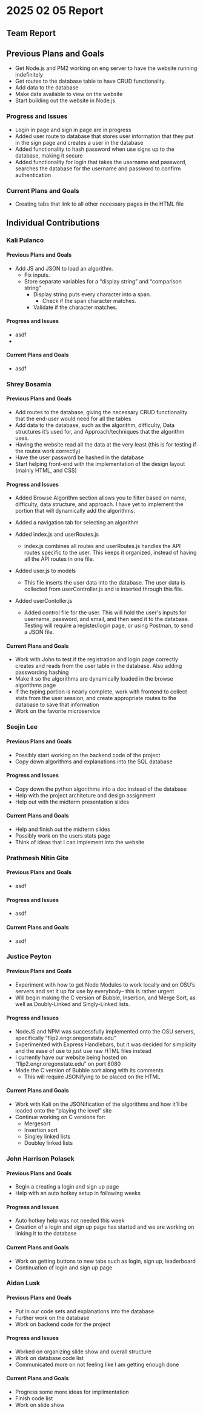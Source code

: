 # 2025 02 05 Report

## Team Report

## Previous Plans and Goals

- Get Node.js and PM2 working on eng server to have the website running indefinitely 
- Get routes to the database table to have CRUD functionality. 
- Add data to the database
- Make data available to view on the website 
- Start building out the website in Node.js
    
### Progress and Issues

- Login in page and sign in page are in progress
- Added user route to database that stores user information that they put in the sign page and creates a user in the database
- Added functionality to hash password when use signs up to the database, making it secure
- Added functionality for login that takes the username and password, searches the database for the username and password to confirm authentication
    
### Current Plans and Goals

- Creating tabs that link to all other necessary pages in the HTML file
  
## Individual Contributions

### Kali Pulanco

#### Previous Plans and Goals

- Add JS and JSON to load an algorithm.
  - Fix inputs.
  - Store separate variables for a “display string” and “comparison string”
    - Display string puts every character into a span.
      - Check if the span character matches.
    - Validate if the character matches.

#### Progress and Issues

- asdf
- 
#### Current Plans and Goals

- asdf

### Shrey Bosamia

#### Previous Plans and Goals

- Add routes to the database, giving the necessary CRUD functionality that the end-user would need for all the tables  
- Add data to the database, such as the algorithm, difficulty, Data structures it’s used for, and Approach/techniques that the algorithm uses.  
- Having the website read all the data at the very least (this is for testing if the routes work correctly)  
- Have the user password be hashed in the database  
- Start helping front-end with the implementation of the design layout (mainly HTML, and CSS)

#### Progress and Issues

- Added Browse Algorithm section allows you to filter based on name, difficulty, data structure, and approach. I have yet to implement the portion that will dynamically add the algorithms.  
- Added a navigation tab for selecting an algorithm  
- Added index.js and userRoutes.js  
  - index.js combines all routes and userRoutes.js handles the API routes specific to the user. This keeps it organized, instead of having all the API routes in one file.

- Added user.js to models   
  - This file inserts the user data into the database. The user data is collected from userController.js and is inserted through this file.  
- Added userContoller.js  
  - Added control file for the user. This will hold the user's inputs for username, password, and email, and then send it to the database. Testing will require a register/login page, or using Postman, to send a JSON file.

#### Current Plans and Goals

- Work with John to test if the registration and login page correctly creates and reads from the user table in the database. Also adding passwording hashing   
- Make it so the algorithms are dynamically loaded in the browse algorithms page  
- If the typing portion is nearly complete, work with frontend to collect stats from the user session, and create appropriate routes to the database to save that information  
- Work on the favorite microservice

### Seojin Lee

#### Previous Plans and Goals

- Possibly start working on the backend code of the project
- Copy down algorithms and explanations into the SQL database

#### Progress and Issues

- Copy down the python algorithms into a doc instead of the database
- Help with the project architeture and design assignment
- Help out with the midterm presentation slides
  
#### Current Plans and Goals

- Help and finish out the midterm slides
- Possibly work on the users stats page
- Think of ideas that I can implement into the website

### Prathmesh Nitin Gite

#### Previous Plans and Goals

- asdf
  
#### Progress and Issues

- asdf
  
#### Current Plans and Goals
- asdf
  
### Justice Peyton

#### Previous Plans and Goals

- Experiment with how to get Node Modules to work locally and on OSU’s servers and set it up for use by everybody– this is rather urgent
- Will begin making the C version of Bubble, Insertion, and Merge Sort, as well as Doubly-Linked and Singly-Linked lists.

#### Progress and Issues

- NodeJS and NPM was successfully implemented onto the OSU servers, specifically “flip2.engr.oregonstate.edu”
- Experimented with Express Handlebars, but it was decided for simplicity and the ease of use to just use raw HTML files instead
- I currently have our website being hosted on “flip2.engr.oregonstate.edu” on port 8080
- Made the C version of Bubble sort along with its comments
  - This will require JSONifying to be placed on the HTML

#### Current Plans and Goals

- Work with Kali on the JSONification of the algorithms and how it’ll be loaded onto the “playing the level” site
- Continue working on C versions for:
  - Mergesort  
  - Insertion sort
  - Singley linked lists
  - Doubley linked lists
    
### John Harrison Polasek

#### Previous Plans and Goals

- Begin a creating a login and sign up page
- Help with an auto hotkey setup in following weeks
  
#### Progress and Issues
- Auto hotkey help was not needed this week
- Creation of a login and sign up page has started and we are working on linking it to the database 
  
#### Current Plans and Goals

- Work on getting buttons to new tabs such as login, sign up, leaderboard
- Continuation of login and sign up page
  
### Aidan Lusk

#### Previous Plans and Goals
- Put in our code sets and explanations into the database
- Further work on the database
- Work on backend code for the project
  
#### Progress and Issues

- Worked on organizing slide show and overall structure
- Work on database code list
- Communicated more on not feeling like I am getting enough done

#### Current Plans and Goals
- Progress some more ideas for implimentation
- Finish code list
- Work on slide show
